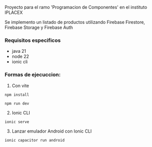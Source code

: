 Proyecto para el ramo 'Programacion de Componentes' en el instituto IPLACEX

Se implemento un listado de productos utilizando Firebase Firestore, Firebase Storage y Firebase Auth

### Requisitos especificos
- java 21
- node 22
- ionic cli
### Formas de ejecuccion:
1. Con vite
```
npm install
```
```
npm run dev
```
2. Ionic CLI
```
ionic serve
```
3. Lanzar emulador Android con Ionic CLI
```
ionic capacitor run android
```
